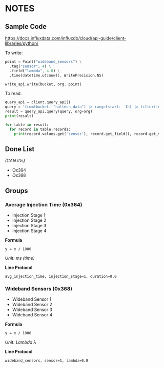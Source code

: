 # NOTES

## Sample Code

https://docs.influxdata.com/influxdb/cloud/api-guide/client-libraries/python/

To write:
```python
point = Point("wideband_sensors") \
  .tag("sensor", 4) \
  .field("lambda", 4.0) \
  .time(datetime.utcnow(), WritePrecision.NS)

write_api.write(bucket, org, point)
```

To read:
```python
query_api = client.query_api()
query = 'from(bucket: "haltech_data") |> range(start: -1h) |> filter(fn: (r) => r["_measurement"] == "wideband_sensors") |> filter(fn: (r) => r["sensor"] == "1")'
result = query_api.query(query, org=org)
print(result)

for table in result:
  for record in table.records:
    print(record.values.get('sensor'), record.get_field(), record.get_value())
```

## Done List
*(CAN IDs)*

- Ox364
- Ox368

## Groups

### Average Injection Time (0x364)

- Injection Stage 1
- Injection Stage 2
- Injection Stage 3
- Injection Stage 4

**Formula**
```
y = x / 1000
``` 
*Unit: ms (time)*

**Line Protocol**
```
avg_injection_time, injection_stage=1, duration=0.0
```

###  Wideband Sensors (0x368)

- Wideband Sensor 1
- Wideband Sensor 2
- Wideband Sensor 3
- Wideband Sensor 4

**Formula**
```
y = x / 1000
``` 
*Unit: Lambda λ*

**Line Protocol**
```
wideband_sensors, sensor=1, lambda=0.0
```

